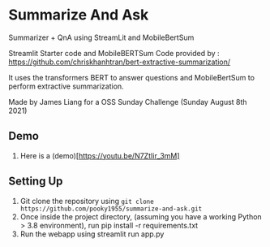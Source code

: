 # Summarize And Ask
Summarizer + QnA using StreamLit and MobileBertSum

Streamlit Starter code and MobileBERTSum Code provided by : https://github.com/chriskhanhtran/bert-extractive-summarization/

It uses the transformers BERT to answer questions and MobileBertSum to perform extractive summarization.

Made by James Liang for a OSS Sunday Challenge (Sunday August 8th 2021)

## Demo
1. Here is a (demo)[https://youtu.be/N7ZtIir_3mM]

## Setting Up
1. Git clone the repository using `git clone https://github.com/pooky1955/summarize-and-ask.git`
2. Once inside the project directory, (assuming you have a working Python > 3.8 environment), run pip install -r requirements.txt
3. Run the webapp using streamlit run app.py

